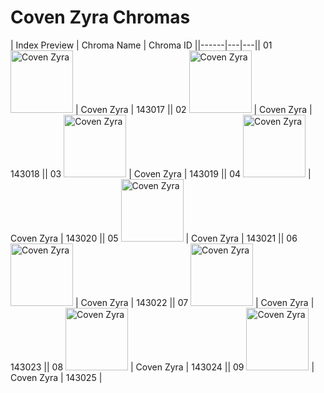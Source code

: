 # Coven Zyra Chromas

| Index  Preview | Chroma Name | Chroma ID ||------|---|---|| 01  <img src='https://raw.communitydragon.org/latest/plugins/rcp-be-lol-game-data/global/default/v1/champion-chroma-images/143/143017.png' alt='Coven Zyra' width='100'> | Coven Zyra | 143017 || 02  <img src='https://raw.communitydragon.org/latest/plugins/rcp-be-lol-game-data/global/default/v1/champion-chroma-images/143/143018.png' alt='Coven Zyra' width='100'> | Coven Zyra | 143018 || 03  <img src='https://raw.communitydragon.org/latest/plugins/rcp-be-lol-game-data/global/default/v1/champion-chroma-images/143/143019.png' alt='Coven Zyra' width='100'> | Coven Zyra | 143019 || 04  <img src='https://raw.communitydragon.org/latest/plugins/rcp-be-lol-game-data/global/default/v1/champion-chroma-images/143/143020.png' alt='Coven Zyra' width='100'> | Coven Zyra | 143020 || 05  <img src='https://raw.communitydragon.org/latest/plugins/rcp-be-lol-game-data/global/default/v1/champion-chroma-images/143/143021.png' alt='Coven Zyra' width='100'> | Coven Zyra | 143021 || 06  <img src='https://raw.communitydragon.org/latest/plugins/rcp-be-lol-game-data/global/default/v1/champion-chroma-images/143/143022.png' alt='Coven Zyra' width='100'> | Coven Zyra | 143022 || 07  <img src='https://raw.communitydragon.org/latest/plugins/rcp-be-lol-game-data/global/default/v1/champion-chroma-images/143/143023.png' alt='Coven Zyra' width='100'> | Coven Zyra | 143023 || 08  <img src='https://raw.communitydragon.org/latest/plugins/rcp-be-lol-game-data/global/default/v1/champion-chroma-images/143/143024.png' alt='Coven Zyra' width='100'> | Coven Zyra | 143024 || 09  <img src='https://raw.communitydragon.org/latest/plugins/rcp-be-lol-game-data/global/default/v1/champion-chroma-images/143/143025.png' alt='Coven Zyra' width='100'> | Coven Zyra | 143025 |